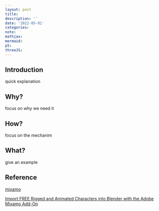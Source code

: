 ```yaml
---
layout: post
title:
description: ''
date: '2022-05-01'
categories:
note:
mathjax:
mermaid:
p5:
threeJS:
---
```


## Introduction

quick explanation

## Why?

focus on why we need it

## How?

focus on the mechanim

## What?

give an example

## Reference

[mixamo](https://www.mixamo.com/#/)

[Import FREE Rigged and Animated Characters into Blender with the Adobe Mixamo Add-On](https://www.youtube.com/watch?v=yDc-E-o_I-c)
